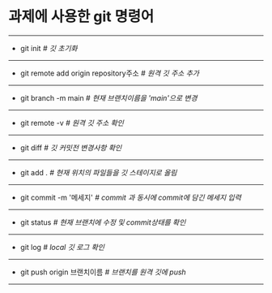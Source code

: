 # 과제에 사용한 git 명령어
---
* git init _\# 깃 초기화_ <br>
---
* git remote add origin repository주소 _\# 원격 깃 주소 추가_ <br>
---
* git branch -m main _\# 현재 브랜치이름을 'main'으로 변경_ <br>
---
* git remote -v _\# 원격 깃 주소 확인_ <br>
---
* git diff _\# 깃 커밋전 변경사항 확인_ <br>
---
* git add . _\# 현재 위치의 파일들을 깃 스테이지로 올림_ <br>
---
* git commit -m '메세지' _\# commit 과 동시에 commit에 담긴 메세지 입력_ <br>
---
* git status _\# 현재 브랜치에 수정 및 commit상태를 확인_ <br>
___
* git log _\# local 깃 로그 확인_ <br>
___
* git push origin 브랜치이름 _\# 브랜치를 원격 깃에 push_ <br>
---